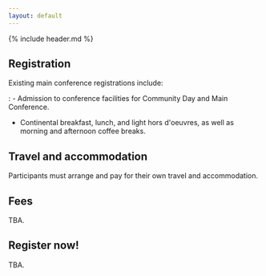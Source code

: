 ```yaml
---
layout: default
---
```


{% include header.md %}

## Registration

Existing main conference registrations include:

: - Admission to conference facilities for Community Day and Main
    Conference.
  - Continental breakfast, lunch, and light hors d'oeuvres, as well as
    morning and afternoon coffee breaks.

## Travel and accommodation

Participants must arrange and pay for their own travel and
accommodation.

## Fees

TBA.

## Register now!

TBA.
